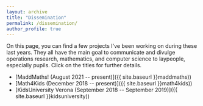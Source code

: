```yaml
---
layout: archive
title: "Dissemination"
permalink: /dissemination/
author_profile: true
---
```


On this page, you can find a few projects I've been working on during these last years. They all have the main goal to communicate and divulge operations research, mathematics, and computer science to laypeople, especially pupils. Click on the titles for further details.

- [MaddMaths! (August 2021 -- present)]({{ site.baseurl }}maddmaths))
- [Math4Kids (December 2018 -- present)]({{ site.baseurl }}math4kids))
- [KidsUniversity Verona (September 2018 -- September 2019)]({{ site.baseurl }}kidsuniversity))
